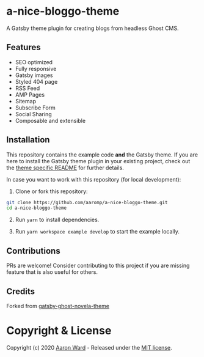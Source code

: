 # a-nice-bloggo-theme

A Gatsby theme plugin for creating blogs from headless Ghost CMS.

## Features

- SEO optimized
- Fully responsive
- Gatsby images
- Styled 404 page
- RSS Feed
- AMP Pages
- Sitemap
- Subscribe Form
- Social Sharing
- Composable and extensible


## Installation

This repository contains the example code **and** the Gatsby theme. If you are here to install the Gatsby theme plugin in your existing project, check out the [theme specific README](/a-nice-bloggo-theme/README.md) for further details.

In case you want to work with this repository (for local development):

1. Clone or fork this repository:

```bash
git clone https://github.com/aaromp/a-nice-bloggo-theme.git
cd a-nice-bloggo-theme
```

2. Run `yarn` to install dependencies.

3. Run `yarn workspace example develop` to start the example locally.

## Contributions

PRs are welcome! Consider contributing to this project if you are missing feature that is also useful for others.

## Credits
Forked from [gatsby-ghost-novela-theme](https://github.com/draftbox-co/gatsby-ghost-novela-theme)

# Copyright & License

Copyright (c) 2020 [Aaron Ward](https://aaronward.info) - Released under the [MIT license](LICENSE).
